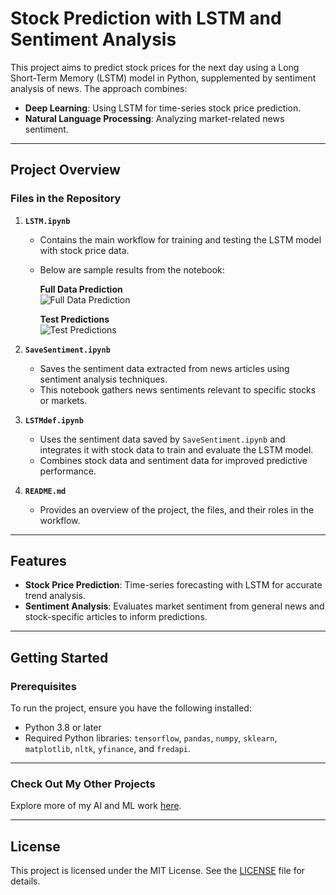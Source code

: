 # Stock Prediction with LSTM and Sentiment Analysis

This project aims to predict stock prices for the next day using a Long Short-Term Memory (LSTM) model in Python, supplemented by sentiment analysis of news. The approach combines:
- **Deep Learning**: Using LSTM for time-series stock price prediction.
- **Natural Language Processing**: Analyzing market-related news sentiment.

---

## Project Overview

### Files in the Repository

1. **`LSTM.ipynb`**
   - Contains the main workflow for training and testing the LSTM model with stock price data.
   - Below are sample results from the notebook:

     **Full Data Prediction**  
     ![Full Data Prediction](https://github.com/user-attachments/assets/ca0f8a97-3fe3-4739-a173-67ce0b438451)

     **Test Predictions**  
     ![Test Predictions](https://github.com/user-attachments/assets/1127e88a-b1d8-405e-a88e-5a512d38faf2)

2. **`SaveSentiment.ipynb`**
   - Saves the sentiment data extracted from news articles using sentiment analysis techniques.
   - This notebook gathers news sentiments relevant to specific stocks or markets.

3. **`LSTMdef.ipynb`**
   - Uses the sentiment data saved by `SaveSentiment.ipynb` and integrates it with stock data to train and evaluate the LSTM model.
   - Combines stock data and sentiment data for improved predictive performance.

4. **`README.md`**
   - Provides an overview of the project, the files, and their roles in the workflow.

---

## Features

- **Stock Price Prediction**: Time-series forecasting with LSTM for accurate trend analysis.
- **Sentiment Analysis**: Evaluates market sentiment from general news and stock-specific articles to inform predictions.

---

## Getting Started

### Prerequisites
To run the project, ensure you have the following installed:
- Python 3.8 or later
- Required Python libraries: `tensorflow`, `pandas`, `numpy`, `sklearn`, `matplotlib`, `nltk`, `yfinance`, and `fredapi`.

---

### Check Out My Other Projects
Explore more of my AI and ML work [here](https://github.com/devMuniz02/AI-ML-Code-and-projects/).

---

## License
This project is licensed under the MIT License. See the [LICENSE](LICENSE) file for details.
